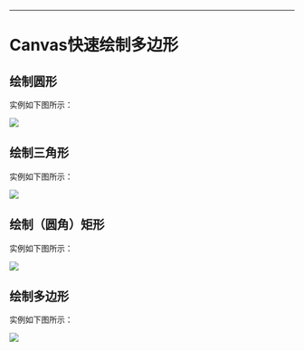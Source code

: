 
--------------------------------------------------------------------------------

# Canvas快速绘制多边形


## 绘制圆形

实例如下图所示：

![](http://files.cnblogs.com/files/jarson-7426/yuanxing.gif)



## 绘制三角形

实例如下图所示：

![](http://files.cnblogs.com/files/jarson-7426/sanjiao.gif)


## 绘制（圆角）矩形

实例如下图所示：

![](http://files.cnblogs.com/files/jarson-7426/rect.gif)


## 绘制多边形

实例如下图所示：

![](http://7xtawy.com1.z0.glb.clouddn.com/duobian.png)
